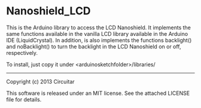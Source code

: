 Nanoshield_LCD
==============

This is the Arduino library to access the LCD Nanoshield. It implements the same functions available in the vanilla LCD library available in the Arduino IDE (LiquidCrystal). In addition, is also implements the functions backlight() and noBacklight() to turn the backlight in the LCD Nanoshield on or off, respectively.

To install, just copy it under &lt;arduinosketchfolder&gt;/libraries/

---

Copyright (c) 2013 Circuitar

This software is released under an MIT license. See the attached LICENSE file for details.
